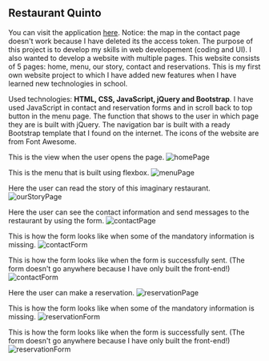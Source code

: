 ## Restaurant Quinto
You can visit the application [here](https://jennilehtonen.github.io/Restaurant-Quinto/). Notice: the map in the contact page doesn't work because I have deleted its the access token.
The purpose of this project is to develop my skills in web developement (coding and UI). I also wanted to develop a website with multiple pages. This website consists of 5 pages: home, menu, our story, contact and reservations. This is my first own website project to which I have added new features when I have learned new technologies in school.

Used technologies: **HTML, CSS, JavaScript, jQuery and Bootstrap**. I have used JavaScript in contact and reservation forms and in scroll back to top button in the menu page. The function that shows to the user in which page they are is built with jQuery. The navigation bar is built with a ready Bootstrap template that I found on the internet. The icons of the website are from Font Awesome.

This is the view when the user opens the page.
![homePage](home.png "homePage")

This is the menu that is built using flexbox.
![menuPage](menu.png "menuPage")

Here the user can read the story of this imaginary restaurant.
![ourStoryPage](ourStory.png "ourStoryPage")

Here the user can see the contact information and send messages to the restaurant by using the form.
![contactPage](contact.png "contactPage")

This is how the form looks like when some of the mandatory information is missing.
![contactForm](contactForm1.png "contactForm")

This is how the form looks like when the form is successfully sent. (The form doesn't go anywhere because I have only built the front-end!)
![contactForm](contactForm2.png "contactForm")

Here the user can make a reservation.
![reservationPage](reservations.png "reservationPage")

This is how the form looks like when some of the mandatory information is missing.
![reservationForm](reservationForm1.png "reservationForm")

This is how the form looks like when the form is successfully sent. (The form doesn't go anywhere because I have only built the front-end!)
![reservationForm](reservationForm2.png "reservationForm")
